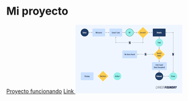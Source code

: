 <!DOCTYPE html>
<html lang="en">
<head>
    <meta charset="UTF-8">
    <meta name="viewport" content="width=device-width, initial-scale=1.0">
    <title>Document</title>
</head>
<body>
    <h1>Mi proyecto</h1>
    <a href="https://proyecto-six-tawny.vercel.app/">Proyecto funcionando</a>
     <a href="">Link </a>
     <img src="descarga.png" alt="No se encuentra
         ">
</body>
</html>
